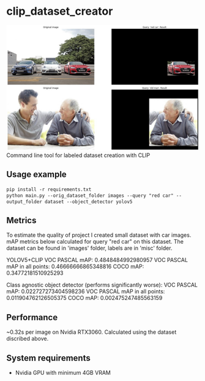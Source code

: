 # clip_dataset_creator
![Example image](misc/example_img.jpg)
Command line tool for labeled dataset creation with CLIP

## Usage example
```
pip install -r requirements.txt
python main.py --orig_dataset_folder images --query "red car" --output_folder dataset --object_detector yolov5
```
## Metrics
To estimate the quality of project I created small dataset with car images. mAP metrics below calculated for query "red car" on this dataset. The dataset can be found in 'images' folder, labels are in 'misc' folder.

YOLOV5+CLIP
VOC PASCAL mAP: 0.4848484992980957
VOC PASCAL mAP in all points: 0.46666666865348816
COCO mAP: 0.34772181510925293

Class agnostic object detector (performs significantly worse):
VOC PASCAL mAP: 0.022727273404598236
VOC PASCAL mAP in all points: 0.011904762126505375
COCO mAP: 0.002475247485563159

## Performance
~0.32s per image on Nvidia RTX3060. Calculated using the dataset discribed above.

## System requirements
* Nvidia GPU with minimum 4GB VRAM 